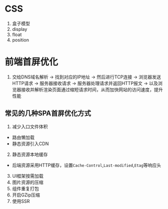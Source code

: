 # CSS
1. 盒子模型
2. display
3. float
4. position

# 前端首屏优化
1. 交给DNS域名解析 -> 找到对应的IP地址 -> 然后进行TCP连接 -> 浏览器发送HTTP请求 -> 服务器接收请求 -> 服务器处理请求并返回HTTP报文 -> 以及浏览器接收并解析渲染页面通过缩短请求时间，从而加快网站的访问速度，提升性能

## 常见的几种SPA首屏优化方式
1. 减少入口文件体积
  * 路由懒加载
  * 静态资源引入CDN
2. 静态资源本地缓存
  * 后端资源采用HTTP缓存，设置`Cache-Control`,`Last-modified`,`Etag`等响应头
3. UI框架按需加载
4. 图片资源的压缩
5. 组件重复打包
6. 开启GZip压缩
7. 使用SSR